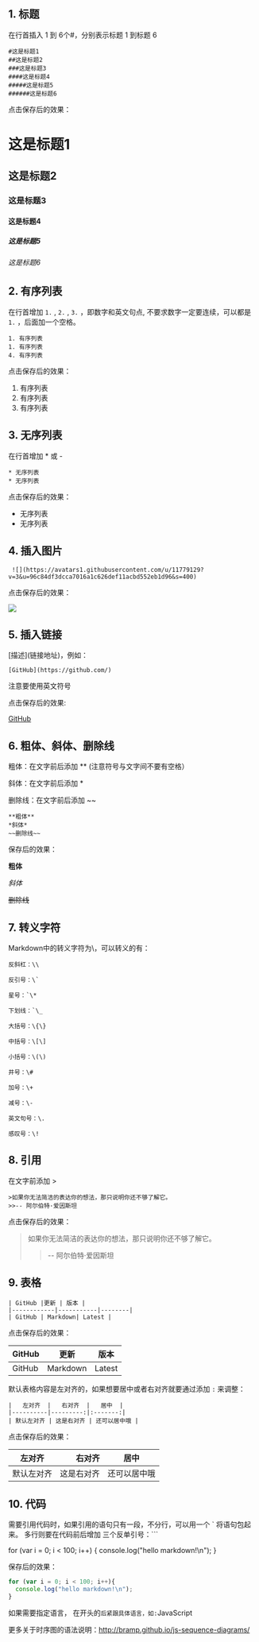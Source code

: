 ## 1. 标题

在行首插入 1 到 6个#，分别表示标题 1 到标题 6

```
#这是标题1
##这是标题2
###这是标题3
####这是标题4
#####这是标题5
######这是标题6
```
点击保存后的效果：

# 这是标题1
## 这是标题2
### 这是标题3
#### 这是标题4
##### 这是标题5
###### 这是标题6

## 2. 有序列表

在行首增加 `1.` , `2.` , `3.` ，即数字和英文句点, 不要求数字一定要连续，可以都是 `1.` ，后面加一个空格。

```
1. 有序列表
1. 有序列表
4. 有序列表
```

点击保存后的效果：

1. 有序列表
1. 有序列表
4. 有序列表

## 3. 无序列表

在行首增加 * 或 -

```
* 无序列表
* 无序列表
```

点击保存后的效果：

* 无序列表
* 无序列表

## 4. 插入图片

```
 ![](https://avatars1.githubusercontent.com/u/11779129?v=3&u=96c84df3dcca7016a1c626def11acbd552eb1d96&s=400)

```

点击保存后的效果：

![](https://avatars1.githubusercontent.com/u/11779129?v=3&u=96c84df3dcca7016a1c626def11acbd552eb1d96&s=400)

## 5. 插入链接

\[描述](链接地址)，例如：

```
[GitHub](https://github.com/)
```
注意要使用英文符号

点击保存后的效果:

[GitHub](https://github.com/)

## 6. 粗体、斜体、删除线

粗体：在文字前后添加 ** (注意符号与文字间不要有空格）

斜体：在文字前后添加 *

删除线：在文字前后添加 ~~

```
**粗体**
*斜体*
~~删除线~~
```

保存后的效果：

**粗体**

*斜体*

~~删除线~~

## 7. 转义字符
Markdown中的转义字符为\，可以转义的有：

    反斜杠：\\

    反引号：\`

    星号：`\*

    下划线：`\_

    大括号：\{\}

    中括号：\[\]

    小括号：\(\)

    井号：\#

    加号：\+

    减号：\-

    英文句号：\.

    感叹号：\!

## 8. 引用

在文字前添加 >

```
>如果你无法简洁的表达你的想法，那只说明你还不够了解它。 
>>-- 阿尔伯特·爱因斯坦
```

点击保存后的效果：

>如果你无法简洁的表达你的想法，那只说明你还不够了解它。 
>>-- 阿尔伯特·爱因斯坦

## 9. 表格

```
| GitHub |更新 | 版本 |
|------------|-----------|--------|
| GitHub | Markdown| Latest |
```
点击保存后的效果：

| GitHub |   更新  |   版本  |
|--------|---------|--------|
| GitHub | Markdown| Latest |

默认表格内容是左对齐的，如果想要居中或者右对齐就要通过添加 `:` 来调整：

```
|   左对齐  |   右对齐  |   居中  |
|----------|---------:|:-------:|
| 默认左对齐 | 这是右对齐 | 还可以居中哦 |
```
点击保存后的效果：

|   左对齐  |   右对齐  |   居中  |
|----------|---------:|:-------:|
| 默认左对齐 | 这是右对齐 | 还可以居中哦 |

## 10. 代码

需要引用代码时，如果引用的语句只有一段，不分行，可以用一个 ` 将语句包起来。
多行则要在代码前后增加 三个反单引号：```

for (var i = 0; i < 100; i++)
{
    console.log("hello markdown!\n");
}

保存后的效果：

```JavaScript
for (var i = 0; i < 100; i++){
  console.log("hello markdown!\n");
}
```
如果需要指定语言， 在开头的``` 后紧跟具体语言，如: ```JavaScript

更多关于时序图的语法说明：http://bramp.github.io/js-sequence-diagrams/